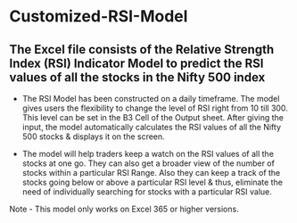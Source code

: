 # Customized-RSI-Model

## The Excel file consists of the Relative Strength Index (RSI) Indicator Model to predict the RSI values of all the stocks in the Nifty 500 index

- The RSI Model has been constructed on a daily timeframe. The model gives users the flexibility to change the level of RSI right from 10 till 300. This level can be set in the B3 Cell of the Output sheet. After giving the input, the model automatically calculates the RSI values of all the Nifty 500 stocks & displays it on the screen. 

- The model will help traders keep a watch on the RSI values of all the stocks at one go. They can also get a broader view of the number of stocks within a particular RSI Range. Also they can keep a track of the stocks going below or above a particular RSI level & thus, eliminate the need of individually searching for stocks with a particular RSI value.

Note - This model only works on Excel 365 or higher versions.
